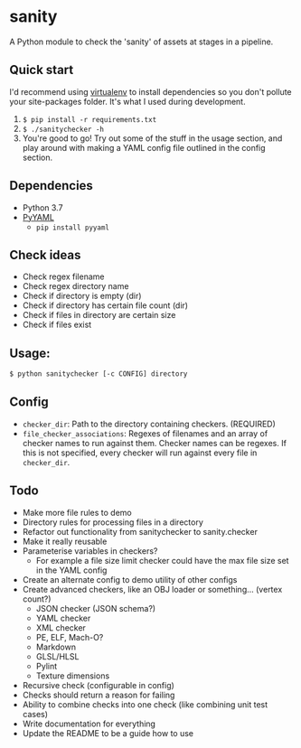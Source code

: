 # sanity
A Python module to check the 'sanity' of assets at stages in a pipeline.

## Quick start
I'd recommend using [virtualenv](https://virtualenv.pypa.io/en/latest/) to install dependencies so you don't pollute your site-packages folder. It's what I used during development.
1. `$ pip install -r requirements.txt`
2. `$ ./sanitychecker -h`
3. You're good to go! Try out some of the stuff in the usage section, and play around with making a YAML config file outlined in the config section.

## Dependencies
- Python 3.7
- [PyYAML](https://pyyaml.org/wiki/PyYAMLDocumentation)
    - `pip install pyyaml`

## Check ideas
- Check regex filename
- Check regex directory name
- Check if directory is empty (dir)
- Check if directory has certain file count (dir)
- Check if files in directory are certain size
- Check if files exist

## Usage:
```bash
$ python sanitychecker [-c CONFIG] directory
```

## Config
- `checker_dir`: Path to the directory containing checkers. (REQUIRED)
- `file_checker_associations`: Regexes of filenames and an array of checker names to run against them. Checker names can be regexes. If this is not specified, every checker will run against every file in `checker_dir`.

## Todo
- Make more file rules to demo
- Directory rules for processing files in a directory
- Refactor out functionality from sanitychecker to sanity.checker
- Make it really reusable
- Parameterise variables in checkers?
    - For example a file size limit checker could have the max file size set in the YAML config
- Create an alternate config to demo utility of other configs
- Create advanced checkers, like an OBJ loader or something... (vertex count?)
    - JSON checker (JSON schema?)
    - YAML checker
    - XML checker
    - PE, ELF, Mach-O?
    - Markdown
    - GLSL/HLSL
    - Pylint
    - Texture dimensions
- Recursive check (configurable in config)
- Checks should return a reason for failing
- Ability to combine checks into one check (like combining unit test cases)
- Write documentation for everything
- Update the README to be a guide how to use